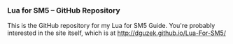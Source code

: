 ### Lua for SM5 – GitHub Repository

This is the GitHub repository for my Lua for SM5 Guide.  You're probably interested in the site itself, which is at <http://dguzek.github.io/Lua-For-SM5/>